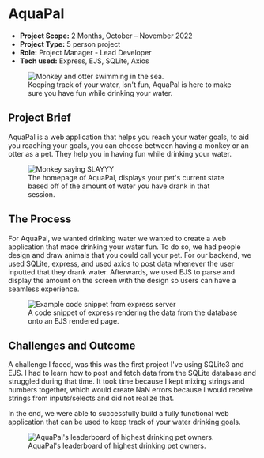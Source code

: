 # AquaPal 

* **Project Scope:** 2 Months, October – November 2022
* **Project Type:** 5 person project
* **Role:** Project Manager - Lead Developer
* **Tech used:** Express, EJS, SQLite, Axios

<figure>
<img src="/aquapal/AquaPal.png" alt="Monkey and otter swimming in the sea."/>
  <figcaption>
    Keeping track of your water, isn't fun, AquaPal is here to make sure you have fun while drinking your water.
  </figcaption>
</figure>


## Project Brief
AquaPal is a web application that helps you reach your water goals, to aid you reaching your goals, you can choose between having a monkey or an otter as a pet. They help you in having fun while drinking your water. 

<figure>
<img src="/aquapal/waterTracker.png" alt="Monkey saying SLAYYY"/>
  <figcaption>
    The homepage of AquaPal, displays your pet's current state based off of the amount of water you have drank in that session.
  </figcaption>
</figure>


## The Process
For AquaPal, we wanted drinking water we wanted to create a web application that made drinking your water fun. To do so, we had people design and draw animals that you could call your pet. For our backend, we used SQLite, express, and used axios to post data whenever the user inputted that they drank water. Afterwards, we used EJS to parse and display the amount on the screen with the design so users can have a seamless experience. 

<figure>
<img src="/aquapal/Choose.png" alt="Example code snippet from express server"/>
  <figcaption>
    A code snippet of express rendering the data from the database onto an EJS rendered page. 
  </figcaption>
</figure>

## Challenges and Outcome
A challenge I faced, was this was the first project I've using SQLite3 and EJS. I had to learn how to post and fetch data from the SQLite database and struggled during that time. It took time because I kept mixing strings and numbers together, which would create NaN errors because I would receive strings from inputs/selects and did not realize that. 

In the end, we were able to successfully build a fully functional web application that can be used to keep track of your water drinking goals.

<figure>
<img src="/aquapal/leaderboard.png" alt="AquaPal's leaderboard of highest drinking pet owners."/>
  <figcaption>
    AquaPal's leaderboard of highest drinking pet owners.
  </figcaption>
</figure>

